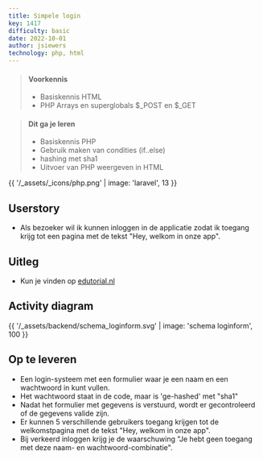 ```yaml
---
title: Simpele login
key: 1417
difficulty: basic
date: 2022-10-01
author: jsiewers
technology: php, html
---
```


> #### Voorkennis
> * Basiskennis HTML
> * PHP Arrays en superglobals $_POST en $_GET

> #### Dit ga je leren
> * Basiskennis PHP
> * Gebruik maken van condities (if..else)
> * hashing met sha1
> * Uitvoer van PHP weergeven in HTML

{{ '/_assets/_icons/php.png'  | image: 'laravel', 13 }}

## Userstory
* Als bezoeker wil ik kunnen inloggen in de applicatie zodat ik toegang krijg tot een pagina met de tekst "Hey, welkom in onze app".

## Uitleg
* Kun je vinden op [edutorial.nl](https://www.edutorial.nl/php/formulieren/)

## Activity diagram


{{ '/_assets/backend/schema_loginform.svg' | image: 'schema loginform', 100 }}


## Op te leveren
* Een login-systeem met een formulier waar je een naam en een wachtwoord in kunt vullen.
* Het wachtwoord staat in de code, maar is 'ge-hashed' met "sha1"
* Nadat het formulier met gegevens is verstuurd, wordt er gecontroleerd of de gegevens valide zijn.
* Er kunnen 5 verschillende gebruikers toegang krijgen tot de welkomstpagina met de tekst "Hey, welkom in onze app".
* Bij verkeerd inloggen krijg je de waarschuwing "Je hebt geen toegang met deze naam- en wachtwoord-combinatie".
